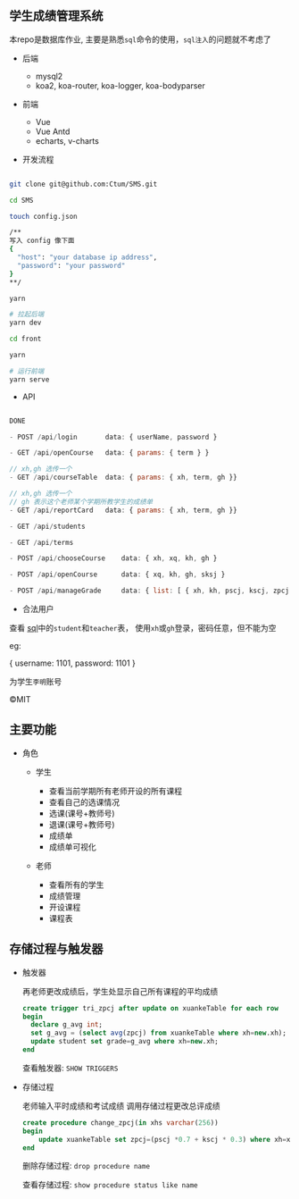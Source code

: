 ## 学生成绩管理系统

本repo是数据库作业, 主要是熟悉`sql`命令的使用，`sql注入`的问题就不考虑了

* 后端

  * mysql2
  * koa2, koa-router, koa-logger, koa-bodyparser

* 前端

  * Vue
  * Vue Antd
  * echarts, v-charts

* 开发流程

```bash

git clone git@github.com:Ctum/SMS.git

cd SMS

touch config.json

/**
写入 config 像下面
{
  "host": "your database ip address",
  "password": "your password"
}
**/

yarn

# 拉起后端
yarn dev

cd front

yarn

# 运行前端
yarn serve

```

* API
```js

DONE

- POST /api/login       data: { userName, password }

- GET /api/openCourse   data: { params: { term } }

// xh,gh 选传一个
- GET /api/courseTable  data: { params: { xh, term, gh }}

// xh,gh 选传一个
// gh 表示这个老师某个学期所教学生的成绩单
- GET /api/reportCard   data: { params: { xh, term, gh }}

- GET /api/students

- GET /api/terms

- POST /api/chooseCourse    data: { xh, xq, kh, gh }

- POST /api/openCourse      data: { xq, kh, gh, sksj }

- POST /api/manageGrade     data: { list: [ { xh, kh, pscj, kscj, zpcj }] }


```

* 合法用户

查看 [sql](./config/school.sql)中的`student`和`teacher`表， 使用`xh`或`gh`登录，密码任意，但不能为空

eg:

{
  username: 1101,
  password: 1101
}

为学生`李明`账号

©MIT

## 主要功能

* 角色

    * 学生

      * 查看当前学期所有老师开设的所有课程
      * 查看自己的选课情况
      * 选课(课号+教师号)
      * 退课(课号+教师号)
      * 成绩单
      * 成绩单可视化

    * 老师

      * 查看所有的学生
      * 成绩管理
      * 开设课程
      * 课程表

## 存储过程与触发器

  * 触发器

    再老师更改成绩后，学生处显示自己所有课程的平均成绩

    ```sql
    create trigger tri_zpcj after update on xuankeTable for each row
    begin
      declare g_avg int;
      set g_avg = (select avg(zpcj) from xuankeTable where xh=new.xh);
      update student set grade=g_avg where xh=new.xh;
    end
    ```

    查看触发器: `SHOW TRIGGERS`
  
  * 存储过程

    老师输入平时成绩和考试成绩  调用存储过程更改总评成绩

    ```sql
    create procedure change_zpcj(in xhs varchar(256))
    begin
	    update xuankeTable set zpcj=(pscj *0.7 + kscj * 0.3) where xh=xhs;
    end
    ```

    删除存储过程: `drop procedure name`

    查看存储过程: `show procedure status like name`
  